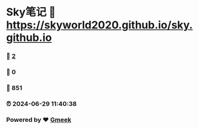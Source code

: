 # Sky笔记 :link: https://skyworld2020.github.io/sky.github.io 
### :page_facing_up: [2](https://skyworld2020.github.io/sky.github.io/tag.html) 
### :speech_balloon: 0 
### :hibiscus: 851 
### :alarm_clock: 2024-06-29 11:40:38 
### Powered by :heart: [Gmeek](https://github.com/Meekdai/Gmeek)
